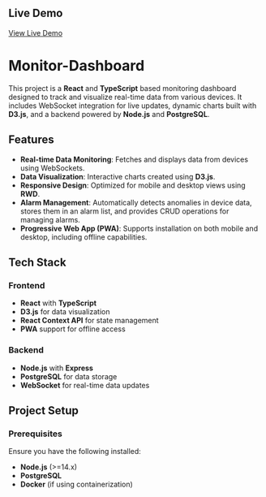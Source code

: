 ## Live Demo
[View Live Demo]([https://your-username.github.io/your-repository-name/](https://github.com/nnico931103/Monitor-Dashboard))

# Monitor-Dashboard
This project is a **React** and **TypeScript** based monitoring dashboard designed to track and visualize real-time data from various devices. It includes WebSocket integration for live updates, dynamic charts built with **D3.js**, and a backend powered by **Node.js** and **PostgreSQL**.

## Features

- **Real-time Data Monitoring**: Fetches and displays data from devices using WebSockets.
- **Data Visualization**: Interactive charts created using **D3.js**.
- **Responsive Design**: Optimized for mobile and desktop views using **RWD**.
- **Alarm Management**: Automatically detects anomalies in device data, stores them in an alarm list, and provides CRUD operations for managing alarms.
- **Progressive Web App (PWA)**: Supports installation on both mobile and desktop, including offline capabilities.

## Tech Stack

### Frontend
- **React** with **TypeScript**
- **D3.js** for data visualization
- **React Context API** for state management
- **PWA** support for offline access

### Backend
- **Node.js** with **Express**
- **PostgreSQL** for data storage
- **WebSocket** for real-time data updates

## Project Setup

### Prerequisites

Ensure you have the following installed:

- **Node.js** (>=14.x)
- **PostgreSQL**
- **Docker** (if using containerization)
